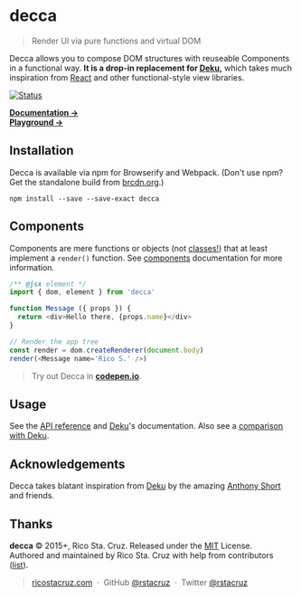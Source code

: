 # decca

<!-- {.massive-header.-with-tagline } -->

> Render UI via pure functions and virtual DOM

Decca allows you to compose DOM structures with reuseable Components in a functional way. **It is a drop-in replacement for [Deku],** which takes much inspiration from [React] and other functional-style view libraries.

[![Status](https://travis-ci.org/rstacruz/decca.svg?branch=master)](https://travis-ci.org/rstacruz/decca "See test builds")

**[Documentation →](http://ricostacruz.com/decca)**<br>
**[Playground →](http://codepen.io/rstacruz/pen/LkaKNp?editors=0010#0)**<br>

<!--{p:style='display: none'}-->

## Installation

Decca is available via npm for Browserify and Webpack. (Don't use npm? Get the standalone build from [brcdn.org](https://www.brcdn.org/?module=decca).)

```
npm install --save --save-exact decca
```

## Components

Components are mere functions or objects (not [classes!](https://facebook.github.io/react/docs/top-level-api.html#react.createclass)) that at least implement a `render()` function. See [components](docs/components.md) documentation for more information.

```js
/** @jsx element */
import { dom, element } from 'decca'

function Message ({ props }) {
  return <div>Hello there, {props.name}</div>
}

// Render the app tree
const render = dom.createRenderer(document.body)
render(<Message name='Rico S.' />)
```

> Try out Decca in **[codepen.io](http://codepen.io/rstacruz/pen/LkaKNp?editors=0010#0)**.

## Usage

See the [API reference](docs/api.md) and [Deku]'s documentation. Also see a [comparison with Deku](docs/about-deku.md).

## Acknowledgements

Decca takes blatant inspiration from [Deku] by the amazing [Anthony Short] and friends.

[Deku]: https://dekujs.github.io/deku
[virtual-dom]: https://www.npmjs.com/package/virtual-dom
[lifecycle hooks]: docs/components.md
[Anthony Short]: https://github.com/anthonyshort
[React]: https://facebook.github.io/react/

## Thanks

**decca** © 2015+, Rico Sta. Cruz. Released under the [MIT] License.<br>
Authored and maintained by Rico Sta. Cruz with help from contributors ([list][contributors]).

> [ricostacruz.com](http://ricostacruz.com) &nbsp;&middot;&nbsp;
> GitHub [@rstacruz](https://github.com/rstacruz) &nbsp;&middot;&nbsp;
> Twitter [@rstacruz](https://twitter.com/rstacruz)

[MIT]: http://mit-license.org/
[contributors]: http://github.com/rstacruz/decca/contributors
